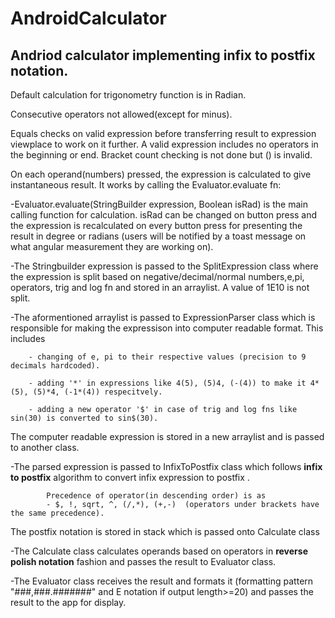 # AndroidCalculator

## Andriod calculator implementing infix to postfix notation.

Default calculation for trigonometry function is in Radian.

Consecutive operators not allowed(except for minus).

Equals checks on valid expression before transferring result to expression viewplace to work on it further. A
valid expression includes no operators in the beginning or end. Bracket count checking is not done but () is invalid.

On each operand(numbers) pressed, the expression is calculated to give instantaneous result. It works by 
calling the Evaluator.evaluate fn:

-Evaluator.evaluate(StringBuilder expression, Boolean isRad) is the main calling function for calculation. 
isRad can be changed on button press and the expression is recalculated on every button press for presenting 
the result in degree or radians (users will be notified by a toast message on what angular measurement they are 
working on). 

-The Stringbuilder expression is passed to the SplitExpression class where the expression is split based on 
negative/decimal/normal numbers,e,pi, operators, trig and log fn and stored in an arraylist. A value of 1E10
is not split.  

-The aformentioned arraylist is passed to ExpressionParser class which is responsible for making the expressison
into computer readable format. This includes 

        - changing of e, pi to their respective values (precision to 9 decimals hardcoded).

        - adding '*' in expressions like 4(5), (5)4, (-(4)) to make it 4*(5), (5)*4, (-1*(4)) respecitvely.

        - adding a new operator '$' in case of trig and log fns like sin(30) is converted to sin$(30).

The computer readable expression is stored in a new arraylist and is passed to another class. 

-The parsed expression is passed to InfixToPostfix class which follows **infix to postfix** algorithm
to convert infix expression to postfix . 

            Precedence of operator(in descending order) is as 
            - $, !, sqrt, ^, (/,*), (+,-)  (operators under brackets have the same precedence). 
            
The postfix notation is stored in stack which is passed onto Calculate class 

-The Calculate class calculates operands based on operators in **reverse polish notation** fashion and passes the result to Evaluator class.

-The Evaluator class receives the result and formats it (formatting pattern "###,###.#######" and E notation if output length>=20)
and passes the result to the app for display.
   
